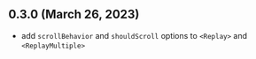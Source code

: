 ## 0.3.0 (March 26, 2023)

- add `scrollBehavior` and `shouldScroll` options to `<Replay>` and `<ReplayMultiple>`
